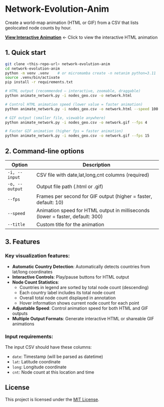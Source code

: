 # Network-Evolution-Anim

Create a world-map animation (HTML or GIF) from a CSV that lists
geolocated node counts by hour.

**[View Interactive Animation](https://hdser.github.io/network-anim/network.html)** ← Click to view the interactive HTML animation

## 1. Quick start

```bash
git clone <this-repo-url> network-evolution-anim
cd network-evolution-anim
python -m venv .venv    # or micromamba create -n netanim python=3.11
source .venv/bin/activate
pip install -r requirements.txt

# HTML output (recommended – interactive, zoomable, draggable)
python animate_network.py -i nodes_geo.csv -o network.html

# Control HTML animation speed (lower value = faster animation)
python animate_network.py -i nodes_geo.csv -o network.html --speed 100

# GIF output (smaller file, viewable anywhere)
python animate_network.py -i nodes_geo.csv -o network.gif --fps 4

# Faster GIF animation (higher fps = faster animation)
python animate_network.py -i nodes_geo.csv -o network.gif --fps 15
```

## 2. Command-line options

| Option | Description |
|--------|-------------|
| `-i, --input` | CSV file with date,lat,long,cnt columns (required) |
| `-o, --output` | Output file path (.html or .gif) |
| `--fps` | Frames per second for GIF output (higher = faster, default: 10) |
| `--speed` | Animation speed for HTML output in milliseconds (lower = faster, default: 300) |
| `--title` | Custom title for the animation |

## 3. Features

### Key visualization features:

- **Automatic Country Detection**: Automatically detects countries from lat/long coordinates
- **Interactive Controls**: Play/pause buttons for HTML output
- **Node Count Statistics**: 
  - Countries in legend are sorted by total node count (descending)
  - Each country label includes its total node count
  - Overall total node count displayed in annotation
  - Hover information shows current node count for each point
- **Adjustable Speed**: Control animation speed for both HTML and GIF outputs
- **Multiple Output Formats**: Generate interactive HTML or shareable GIF animations

### Input requirements:

The input CSV should have these columns:
- `date`: Timestamp (will be parsed as datetime)
- `lat`: Latitude coordinate
- `long`: Longitude coordinate
- `cnt`: Node count at this location and time

## License

This project is licensed under the [MIT License](LICENSE).